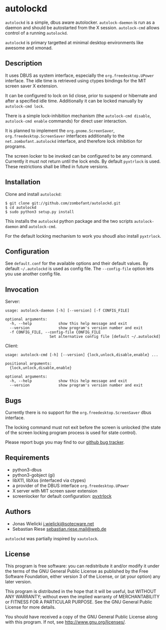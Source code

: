 autolockd
=========

``autolockd`` is a simple, dbus aware autolocker. ``autolock-daemon``
is run as a daemon and should be autostarted from the X
session. ``autolock-cmd`` allows control of a running ``autolockd``.

``autolockd`` is primary targetted at minimal desktop environments
like awesome and xmonad.

Description
-----------

It uses DBUS as system interface, especially the
``org.freedesktop.UPower`` interface. The idle time is retrieved using
ctypes bindings for the MIT screen saver X extension.

It can be configured to lock on lid close, prior to suspend or
hibernate and after a specified idle time. Additionally it can be
locked manually by ``autolock-cmd lock``.

There is a simple lock-inhibition mechanism (the ``autolock-cmd
disable``, ``autolock-cmd enable`` commands) for direct user
interaction.

It is planned to implement the ``org.gnome.ScreenSaver``,
``org.freedesktop.ScreenSaver`` interfaces additionally to the
``net.zombofant.autolockd`` interface, and therefore lock inhibition
for programs.

The screen locker to be invoked can be configured to be any
command. Currently it must not return until the lock ends. By default
``pyxtrlock`` is used. These restrictions shall be lifted in future
versions.

Installation
------------

Clone and install ``autolockd``:

    $ git clone git://github.com/zombofant/autolockd.git
    $ cd autolockd
    $ sudo python3 setup.py install

This installs the ``autolockd`` python package and the two scripts
``autolock-daemon`` and ``autolock-cmd``.

For the default locking mechanism to work you shoudl also install
``pyxtrlock``.

Configuration
-------------

See ``default.conf`` for the available options and their default
values. By default ``~/.autolockd`` is used as config file. The
``--config-file`` option lets you use another config file.

Invocation
----------

Server:

    usage: autolock-daemon [-h] [--version] [-f CONFIG_FILE]

    optional arguments:
      -h, --help            show this help message and exit
      --version             show program's version number and exit
      -f CONFIG_FILE, --config-file CONFIG_FILE
                        Set alternative config file [default ~/.autolockd]

Client:

    usage: autolock-cmd [-h] [--version] {lock,unlock,disable,enable} ...

    positional arguments:
      {lock,unlock,disable,enable}

    optional arguments:
      -h, --help            show this help message and exit
      --version             show program's version number and exit

Bugs
----

Currently there is no support for the ``org.freedesktop.ScreenSaver``
dbus interface.

The locking command must not exit before the screen is unlocked (the
state of the screen locking program process is used for state
control).

Please report bugs you may find to our [github bug
tracker](https://github.com/zombofant/autolockd/issues).

Requirements
------------

* python3-dbus
* python3-gobject (gi)
* libX11, libXss (interfaced via ctypes)
* a provider of the DBUS interface ``org.freedesktop.UPower``
* X server with MIT screen saver extension
* screenlocker for default configuration:
  [pyxtrlock](git://github.com/leonnnn/pyxtrlock.git)

Authors
-------
* Jonas Wielicki <j.wielicki@sotecware.net>
* Sebastian Riese <sebastian.riese.mail@web.de>

``autolockd`` was partially inspired by ``xautolock``.

License
-------
This program is free software: you can redistribute it and/or modify
it under the terms of the GNU General Public License as published by
the Free Software Foundation, either version 3 of the License, or
(at your option) any later version.

This program is distributed in the hope that it will be useful,
but WITHOUT ANY WARRANTY; without even the implied warranty of
MERCHANTABILITY or FITNESS FOR A PARTICULAR PURPOSE.  See the
GNU General Public License for more details.

You should have received a copy of the GNU General Public License
along with this program.  If not, see <http://www.gnu.org/licenses/>.
